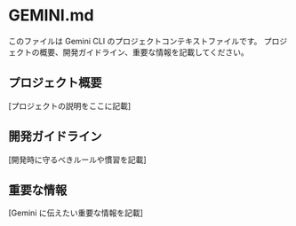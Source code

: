 # GEMINI.md

このファイルは Gemini CLI のプロジェクトコンテキストファイルです。
プロジェクトの概要、開発ガイドライン、重要な情報を記載してください。

## プロジェクト概要

[プロジェクトの説明をここに記載]

## 開発ガイドライン

[開発時に守るべきルールや慣習を記載]

## 重要な情報

[Gemini に伝えたい重要な情報を記載]
